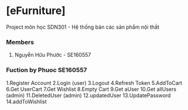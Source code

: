 # [eFurniture]
  Project môn học SDN301 - Hệ thống bán các sản phẩm nội thất
  
### Members
  1. Nguyễn Hữu Phước - SE160557

### Fuction by Phuoc SE160557
1.Register Account
2.Login (user)
3.Logout
4.Refresh Token
5.AddToCart
6.Get UserCart
7.Get Wishlist
8.Empty Cart
9.Get aUser
10.Get allUsers (admin)
11.DeletedUser (admin)
12.updatedUser 
13.UpdatePassword
14.addToWishlist